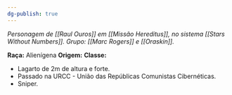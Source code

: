 ```yaml
---
dg-publish: true
---
```

*Personagem de [[Raul Ouros]] em [[Missão Hereditus]], no sistema [[Stars Without Numbers]].*
*Grupo: [[Marc Rogers]] e [[Oraskin]].*

**Raça:** Alienígena
**Origem:** 
**Classe:** 

- Lagarto de 2m de altura e forte.
- Passado na URCC - União das Repúblicas Comunistas Cibernéticas.
- Sniper.
